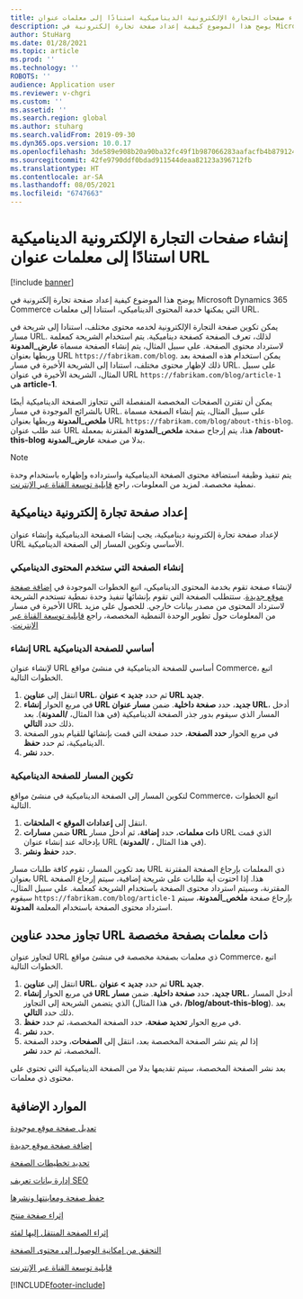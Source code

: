 ```yaml
---
title: إنشاء صفحات التجارة الإلكترونية الديناميكية استنادًا إلى معلمات عنوان URL
description: يوضح هذا الموضوع كيفية إعداد صفحة تجارة إلكترونية في Microsoft Dynamics 365 Commerce التي يمكنها خدمة المحتوى الديناميكي، استنادا إلى معلمات URL.
author: StuHarg
ms.date: 01/28/2021
ms.topic: article
ms.prod: ''
ms.technology: ''
ROBOTS: ''
audience: Application user
ms.reviewer: v-chgri
ms.custom: ''
ms.assetid: ''
ms.search.region: global
ms.author: stuharg
ms.search.validFrom: 2019-09-30
ms.dyn365.ops.version: 10.0.17
ms.openlocfilehash: 3de589e908b20a90ba32fc49f1b987066283aafacfb4b879124b4f0677b34301
ms.sourcegitcommit: 42fe9790ddf0bdad911544deaa82123a396712fb
ms.translationtype: HT
ms.contentlocale: ar-SA
ms.lasthandoff: 08/05/2021
ms.locfileid: "6747663"
---
```

# <a name="create-dynamic-e-commerce-pages-based-on-url-parameters"></a>إنشاء صفحات التجارة الإلكترونية الديناميكية استنادًا إلى معلمات عنوان URL

[!include [banner](includes/banner.md)]

يوضح هذا الموضوع كيفية إعداد صفحة تجارة إلكترونية في Microsoft Dynamics 365 Commerce التي يمكنها خدمة المحتوى الديناميكي، استنادا إلى معلمات URL.

يمكن تكوين صفحة التجارة الإلكترونية لخدمه محتوى مختلف، استنادا إلى شريحة في مسار URL. لذلك، تعرف الصفحة كصفحة ديناميكية. يتم استخدام الشريحة كمعلمة لاسترداد محتوى الصفحة. على سبيل المثال، يتم إنشاء الصفحة مسماة **عارض\_المدونة** وربطها بعنوان URL `https://fabrikam.com/blog`. يمكن استخدام هذه الصفحة بعد ذلك لإظهار محتوى مختلف، استنادا إلى الشريحة الأخيرة في مسار URL. على سبيل المثال، الشريحة الأخيرة في عنوان URL `https://fabrikam.com/blog/article-1` هي **article-1**.

يمكن أن تقترن الصفحات المخصصة المنفصلة التي تتجاوز الصفحة الديناميكية أيضًا بالشرائح الموجودة في مسار URL. على سبيل المثال، يتم إنشاء الصفحة مسماة **ملخص\_المدونة** وربطها بعنوان URL `https://fabrikam.com/blog/about-this-blog`. عند طلب عنوان URL هذا، يتم إرجاح صفحة **ملخص\_المدونة** المقترنة بمعملة **/about-this-blog** بدلا من صفحة **عارض\_المدونة**.

> [!NOTE]
> يتم تنفيذ وظيفة استضافة محتوى الصفحة الديناميكية واسترداده وإظهاره باستخدام وحدة نمطية مخصصة. لمزيد من المعلومات، راجع [قابلية توسعة القناة عبر الإنترنت](e-commerce-extensibility/overview.md).

## <a name="set-up-a-dynamic-e-commerce-page"></a>إعداد صفحة تجارة إلكترونية ديناميكية

لإعداد صفحة تجارة إلكترونية ديناميكية، يجب إنشاء الصفحة الديناميكية وإنشاء عنوان URL الأساسي وتكوين المسار إلى الصفحة الديناميكية.

### <a name="create-the-page-that-will-serve-dynamic-content"></a>إنشاء الصفحة التي ستخدم المحتوى الديناميكي

لإنشاء صفحة تقوم بخدمة المحتوى الديناميكي، اتبع الخطوات الموجودة في [إضافة صفحة موقع جديدة](add-new-page.md). ستتطلب الصفحة التي تقوم بإنشائها تنفيذ وحدة نمطية تستخدم الشريحة الأخيرة في مسار URL لاسترداد المحتوى من مصدر بيانات خارجي. للحصول على مزيد من المعلومات حول تطوير الوحدة النمطية المخصصة، راجع [‏‫قابلية توسعة القناة عبر الإنترنت](e-commerce-extensibility/overview.md).

### <a name="create-the-base-url-for-the-dynamic-page"></a>إنشاء URL أساسي للصفحة الديناميكية

لإنشاء عنوان URL أساسي للصفحة الديناميكية في منشئ مواقع Commerce، اتبع الخطوات التالية.

1. انتقل إلى **عناوين URL**، ثم حدد **جديد \> عنوان URL جديد**.
1. في مربع الحوار **إنشاء URL جديد**، حدد **صفحة داخلية**. ضمن **مسار عنوان URL**، أدخل المسار الذي سيقوم بدور جذر الصفحة الديناميكية (في هذا المثال، **/المدونة**). بعد ذلك حدد **التالي**.
1. في مربع الحوار **حدد الصفحة**، حدد صفحة التي قمت بإنشائها للقيام بدور الصفحة الديناميكية، ثم حدد **حفظ**.
1. حدد **نشر**.

### <a name="configure-the-route-to-the-dynamic-page"></a>تكوين المسار للصفحة الديناميكية

لتكوين المسار إلى الصفحة الديناميكية في منشئ مواقع Commerce، اتبع الخطوات التالية.

1. انتقل إلى **إعدادات الموقع \> الملحقات**.
1. ضمن **مسارات URL ذات معلمات**، حدد **إضافة**، ثم أدخل مسار URL الذي قمت بإدخاله عند إنشاء عنوان URL (في هذا المثال ، **/المدونة**).
1. حدد **حفظ ونشر**.

بعد تكوين المسار، تقوم كافة طلبات مسار URL ذي المعلمات بإرجاع الصفحة المقترنة بعنوان URL هذا. إذا احتوت أية طلبات على شريحة إضافية، سيتم إرجاع الصفحة المقترنة، وسيتم استرداد محتوى الصفحة باستخدام الشريحة كمعلمة. علي سبيل المثال، سيقوم `https://fabrikam.com/blog/article-1` بإرجاع صفحة **ملخص\_المدونة**، سيتم استرداد محتوى الصفحة باستخدام المعلمة **المدونة**.

## <a name="override-a-parameterized-url-with-a-custom-page"></a>تجاوز محدد عناوين URL ذات معلمات بصفحة مخصصة

لتجاوز عنوان URL ذي معلمات بصفحة مخصصة في منشئ مواقع Commerce، اتبع الخطوات التالية.

1. انتقل إلى **عناوين URL**، ثم حدد **جديد \> عنوان URL جديد**.
1. في مربع الحوار **إنشاء URL جديد**، حدد **صفحة داخلية**. ضمن **مسار URL**، أدخل المسار الذي يتضمن الشريحة إلى التجاوز (في هذا المثال، **/blog/about-this-blog**). بعد ذلك حدد **التالي**.
1. في مربع الحوار **تحديد صفحة**، حدد الصفحة المخصصة، ثم حدد **حفظ**.
1. حدد **نشر**.
1. إذا لم يتم نشر الصفحة المخصصة بعد، انتقل إلى **الصفحات**، وحدد الصفحة المخصصة، ثم حدد **نشر**.

بعد نشر الصفحة المخصصة، سيتم تقديمها بدلا من الصفحة الديناميكية التي تحتوي على محتوى ذي معلمات.

## <a name="additional-resources"></a>الموارد الإضافية

[تعديل صفحة موقع موجودة](modify-existing-page.md)

[إضافة صفحة موقع جديدة](add-new-page.md)

[تحديد تخطيطات الصفحة](select-page-layouts.md)

[إدارة بيانات تعريف SEO](manage-seo-metadata.md)

[حفظ صفحة ومعاينتها ونشرها](save-preview-publish-page.md)

[إثراء صفحة منتج](enrich-product-page.md)

[إثراء الصفحة المنتقل إليها‬ لفئة](enrich-category-page.md)

[التحقق من إمكانية الوصول إلى محتوى الصفحة](verify-accessibility.md)

[قابلية توسعة القناة عبر الإنترنت](e-commerce-extensibility/overview.md)


[!INCLUDE[footer-include](../includes/footer-banner.md)]
